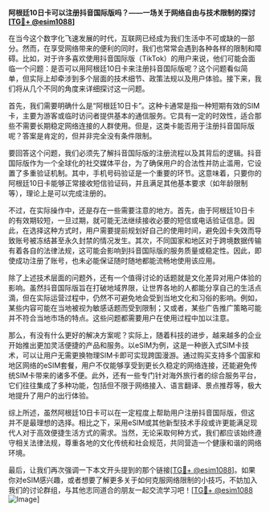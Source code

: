 **阿根廷10日卡可以注册抖音国际版吗？——一场关于网络自由与技术限制的探讨[[TG💪+ @esim1088](https://t.me/s/esim1088)]**

在当今这个数字化飞速发展的时代，互联网已经成为我们生活中不可或缺的一部分。然而，在享受网络带来的便利的同时，我们也常常会遇到各种各样的限制和障碍。比如，对于许多喜欢使用抖音国际版（TikTok）的用户来说，他们可能会面临一个问题：是否可以用阿根廷10日卡来注册抖音国际版呢？这个问题看似简单，但实际上却牵涉到多个层面的技术细节、政策法规以及用户体验。接下来，我们将从几个不同的角度来详细探讨这一问题。

首先，我们需要明确什么是“阿根廷10日卡”。这种卡通常是指一种短期有效的SIM卡，主要为游客或临时访问者提供基本的通信服务。它具有一定的时效性，适合那些不需要长期稳定网络连接的人群使用。但是，这类卡能否用于注册抖音国际版呢？答案是肯定的，但并非完全没有条件限制。

要回答这个问题，我们必须先了解抖音国际版的注册流程以及其背后的逻辑。抖音国际版作为一个全球化的社交媒体平台，为了确保用户的合法性并防止滥用，它设置了多重验证机制。其中，手机号码验证是一个重要的环节。这意味着，只要你的阿根廷10日卡能够正常接收短信验证码，并且满足其他基本要求（如年龄限制等），理论上是可以完成注册的。

不过，在实际操作中，还是存在一些需要注意的地方。首先，由于阿根廷10日卡的有效期较短，一旦过期，就可能无法继续接收必要的短信或电话验证信息。因此，在选择这种方式时，用户需要提前规划好自己的使用时间，避免因卡失效而导致账号被冻结甚至永久封禁的情况发生。其次，不同国家和地区对于跨境数据传输有着各自的法律法规，这可能会影响到抖音国际版的服务质量或稳定性。因此，即使成功注册了账号，也未必能保证随时随地都能流畅地使用该应用。

除了上述技术层面的问题外，还有一个值得讨论的话题就是文化差异对用户体验的影响。虽然抖音国际版旨在打破地域界限，让世界各地的人都能分享自己的生活点滴，但在实际运营过程中，仍然不可避免地会受到当地文化和习俗的影响。例如，某些内容可能在当地被视为敏感话题而受到限制；又或者，某些广告推广策略可能并不符合当地市场的特点。这些问题都需要用户在使用过程中加以注意。

那么，有没有什么更好的解决方案呢？实际上，随着科技的进步，越来越多的企业开始推出更加灵活便捷的产品和服务。以eSIM为例，这是一种嵌入式SIM卡技术，可以让用户无需更换物理SIM卡即可实现跨国漫游。通过购买支持多个国家和地区网络的eSIM套餐，用户不仅能够享受到更长久稳定的网络连接，还能避免传统SIM卡带来的诸多不便。此外，还有一些专门针对海外旅行者的综合服务平台，它们往往集成了多种功能，包括但不限于网络接入、语言翻译、景点推荐等，极大地提升了用户的出行体验。

综上所述，虽然阿根廷10日卡可以在一定程度上帮助用户注册抖音国际版，但这并不是最理想的选择。相比之下，采用eSIM或其他新型技术手段或许更能满足现代人对于高效便捷生活方式的需求。当然，无论采取何种方式，我们都应该始终遵守相关法律法规，尊重各地的文化传统和社会规范，共同营造一个健康和谐的网络环境。

最后，让我们再次强调一下本文开头提到的那个链接[[TG💪+ @esim1088](https://t.me/s/esim1088)]。如果你对eSIM感兴趣，或者想要了解更多关于如何克服网络限制的小技巧，不妨加入我们的讨论群组，与其他志同道合的朋友一起交流学习吧！[[TG💪+ @esim1088](https://t.me/s/esim1088) ![Image](https://i.postimg.cc/4NQfJmqS/Snipaste-2025-05-13-00-14-12.png)]